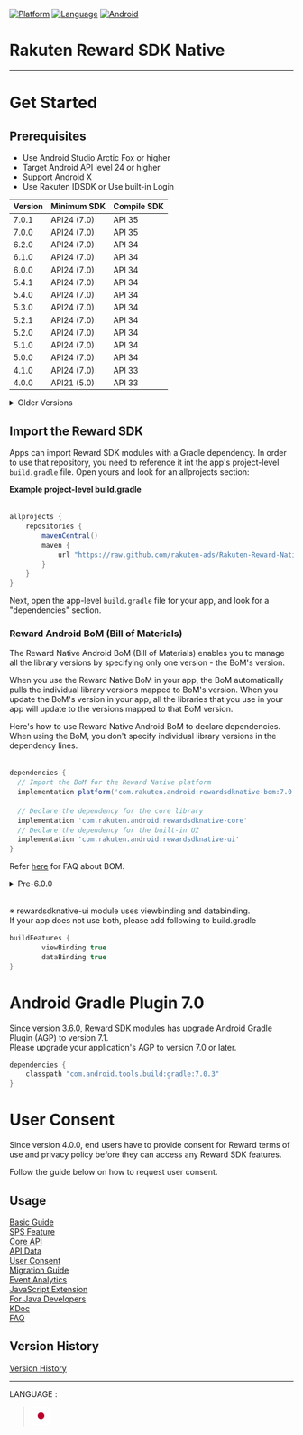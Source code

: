 <div id="top"></div>

[![Platform](http://img.shields.io/badge/platform-Android-brightgreen.svg?style=flat)](https://developer.android.com)
[![Language](http://img.shields.io/badge/language-Kotlin-green.svg?style=flat)](https://github.com/JetBrains/kotlin)
[![Android](http://img.shields.io/badge/support-API_Level_24+-blue.svg?style=flat)](https://developer.android.com)

# Rakuten Reward SDK Native

---
# Get Started

<div id="prerequisites"></div>

## Prerequisites

* Use Android Studio Arctic Fox or higher
* Target Android API level 24 or higher
* Support Android X
* Use Rakuten IDSDK or Use built-in Login

| Version | Minimum SDK | Compile SDK |
|---------|-------------|-------------|
| 7.0.1   | API24 (7.0) | API 35      |
| 7.0.0   | API24 (7.0) | API 35      |
| 6.2.0   | API24 (7.0) | API 34      |
| 6.1.0   | API24 (7.0) | API 34      |
| 6.0.0   | API24 (7.0) | API 34      |
| 5.4.1   | API24 (7.0) | API 34      |
| 5.4.0   | API24 (7.0) | API 34      |
| 5.3.0   | API24 (7.0) | API 34      |
| 5.2.1   | API24 (7.0) | API 34      |
| 5.2.0   | API24 (7.0) | API 34      |
| 5.1.0   | API24 (7.0) | API 34      |
| 5.0.0   | API24 (7.0) | API 34      |
| 4.1.0   | API24 (7.0) | API 33      |
| 4.0.0   | API21 (5.0) | API 33      |

<details>
    <summary>Older Versions</summary>

| Version | Minimum SDK | Compile SDK |
|---------|-------------|-------------|
| 3.7.0   | API21 (5.0) | API 33      |
| 3.6.0   | API21 (5.0) | API 33      |
| 3.5.1   | API21 (5.0) | API 33      |
| 3.5.0   | API21 (5.0) | API 33      |
| 3.4.2   | API21 (5.0) | API 33      |
| 3.4.1   | API21 (5.0) | API 33      |
| 3.4.0   | API21 (5.0) | API 31      |
| 3.3.0   | API21 (5.0) | API 30      |
| 3.2.2   | API21 (5.0) | API 30      |
| 3.2.1   | API21 (5.0) | API 30      |
| 3.2.0   | API21 (5.0) | API 30      |
| 3.1.2   | API21 (5.0) | API 30      |
| 3.1.1   | API21 (5.0) | API 30      |
| 3.1.0   | API21 (5.0) | API 30      |
| 3.0.0   | API21 (5.0) | API 30      |
| 1.1.4   | API16 (4.1) | API 30      |
| 2.4.1   | API16 (4.1) | API 30      |
| 2.4.0   | API16 (4.1) | API 30      |
| 2.3.3   | API16 (4.1) | API 29      |
| 2.3.2   | API16 (4.1) | API 29      |
| 2.3.1   | API16 (4.1) | API 29      |
| 2.3.0   | API16 (4.1) | API 29      |
| 2.2.2   | API16 (4.1) | API 29      |
| 2.2.1   | API16 (4.1) | API 29      |
| 2.2.0   | API16 (4.1) | API 29      |
| 2.1.0   | API16 (4.1) | API 29      |
| 2.0.0   | API16 (4.1) | API 29      |
| 1.1.3   | API16 (4.1) | API 29      |
| 1.1.2   | API16 (4.1) | API 29      |
| 1.1.1   | API16 (4.1) | API 29      |
| 1.1.0   | API16 (4.1) | API 29      |
| 1.0.0   | API16 (4.1) | API 29      |

</details>

<div id="import_sdk"></div>

## Import the Reward SDK
Apps can import Reward SDK modules with a Gradle dependency. In order to use that repository, you need to reference it int the app's project-level `build.gradle` file. Open yours and look for an allprojects section:  

**Example project-level build.gradle**

```groovy

allprojects {
    repositories {
        mavenCentral()
        maven {
            url "https://raw.github.com/rakuten-ads/Rakuten-Reward-Native-Android/master/maven"
        }
    }
}
```

Next, open the app-level `build.gradle` file for your app, and look for a "dependencies" section.  

### Reward Android BoM (Bill of Materials)  
The Reward Native Android BoM (Bill of Materials) enables you to manage all the library versions by specifying only one version - the BoM's version.  

When you use the Reward Native BoM in your app, the BoM automatically pulls the individual library versions mapped to BoM's version. When you update the BoM's version in your app, all the libraries that you use in your app will update to the versions mapped to that BoM version.  

Here's how to use Reward Native Android BoM to declare dependencies. When using the BoM, you don't specify individual library versions in the dependency lines.  
```groovy

dependencies {
  // Import the BoM for the Reward Native platform
  implementation platform('com.rakuten.android:rewardsdknative-bom:7.0.1')

  // Declare the dependency for the core library
  implementation 'com.rakuten.android:rewardsdknative-core' 
  // Declare the dependency for the built-in UI
  implementation 'com.rakuten.android:rewardsdknative-ui'
}
``` 
Refer [here](./doc/faq/README.md#bom) for FAQ about BOM.  

<details>
  <summary>Pre-6.0.0</summary>

If you want to use SDK version before 6.0.0, please follow the following:  

```groovy
  implementation 'com.rakuten.android:rewardsdknative-ui:5.4.1'
```
If you don't use our built-in ui, you can skip "rewardsdknative-ui"
```groovy
  implementation 'com.rakuten.android:rewardsdknative-core:5.4.1'
```  

</details>  
<br>

※ rewardsdknative-ui module uses viewbinding and databinding.  
If your app does not use both, please add following to build.gradle
```groovy
buildFeatures {
        viewBinding true
        dataBinding true
}
```

# Android Gradle Plugin 7.0
Since version 3.6.0, Reward SDK modules has upgrade Android Gradle Plugin (AGP) to version 7.1.  
Please upgrade your application's AGP to version 7.0 or later.
```groovy
dependencies {
    classpath "com.android.tools.build:gradle:7.0.3"
}
```

# User Consent 
Since version 4.0.0, end users have to provide consent for Reward terms of use and privacy policy before they can access any Reward SDK features.

Follow the guide below on how to request user consent.

## Usage
[Basic Guide](./doc/basic/README.md)  
[SPS Feature](./doc/sps/README.md)  
[Core API](./doc/core/README.md)  
[API Data](./doc/apiData/README.md)  
[User Consent](./doc/consent/README.md)  
[Migration Guide](./doc/migration/README.md)  
[Event Analytics](./doc/EventAnalytics/README.md)  
[JavaScript Extension](/doc/extension/README.md)  
[For Java Developers](./doc/java/README.md)  
[KDoc](https://rakuten-ads.github.io/products/mission/android/kdoc/7.0.1/index.html)  
[FAQ](./doc/faq/README.md)

## Version History
[Version History](./doc/history/README.md)

---
LANGUAGE :
> [![jp](./doc/lang/ja.png)](./doc/ja/README.md)
